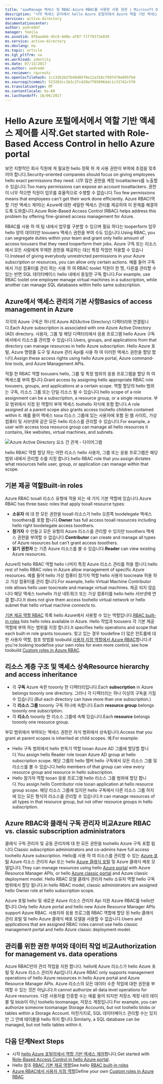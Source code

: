 ```yaml
---
title: "aaaManage 액세스 및 RBAC-Azure RBAC를 사용한 사용 권한 | Microsoft Docs"
description: "시작 액세스 관리에서 hello Azure 포털의에서 Azure 역할 기반 액세스 제어 합니다. 역할 할당 tooassign 권한을 사용 하 여 디렉터리에 있습니다."
services: active-directory
documentationcenter: 
author: andredm7
manager: femila
ms.assetid: 8f8aadeb-45c9-4d0e-af87-f1f79373e039
ms.service: active-directory
ms.devlang: na
ms.topic: article
ms.tgt_pltfrm: na
ms.workload: identity
ms.date: 07/13/2017
ms.author: andredm
ms.reviewer: rqureshi
ms.openlocfilehash: 1c133b2b57b49d85f0e12a318c7997478e095fb9
ms.sourcegitcommit: 523283cc1b3c37c428e77850964dc1c33742c5f0
ms.translationtype: MT
ms.contentlocale: ko-KR
ms.lasthandoff: 10/06/2017
---
```

# <a name="get-started-with-role-based-access-control-in-hello-azure-portal"></a><span data-ttu-id="17c5a-104">Hello Azure 포털에서에서 역할 기반 액세스 제어를 시작.</span><span class="sxs-lookup"><span data-stu-id="17c5a-104">Get started with Role-Based Access Control in hello Azure portal</span></span>
<span data-ttu-id="17c5a-105">보안 지향적인 회사 직원에 게 필요한 hello 정확 하 게 사용 권한이 부여에 초점을 맞추어야 합니다.</span><span class="sxs-lookup"><span data-stu-id="17c5a-105">Security-oriented companies should focus on giving employees hello exact permissions they need.</span></span> <span data-ttu-id="17c5a-106">너무 많은 권한을 계정 tooattackers를 노출할 수 있습니다.</span><span class="sxs-lookup"><span data-stu-id="17c5a-106">Too many permissions can expose an account tooattackers.</span></span> <span data-ttu-id="17c5a-107">권한이 너무 적으면 직원이 업무를 효율적으로 수행할 수 없습니다.</span><span class="sxs-lookup"><span data-stu-id="17c5a-107">Too few permissions means that employees can't get their work done efficiently.</span></span> <span data-ttu-id="17c5a-108">Azure RBAC(역할 기반 액세스 제어)는 Azure에 대한 세밀한 액세스 관리를 제공하여 이 문제를 해결하도록 도와줍니다.</span><span class="sxs-lookup"><span data-stu-id="17c5a-108">Azure Role-Based Access Control (RBAC) helps address this problem by offering fine-grained access management for Azure.</span></span>

<span data-ttu-id="17c5a-109">RBAC를 사용 하 여 팀 내에서 업무를 구분할 수 있으며 필요 하다는 tooperform 업무 hello 양의 데이터만 toousers 액세스 권한을 부여 수도 있습니다.</span><span class="sxs-lookup"><span data-stu-id="17c5a-109">Using RBAC, you can segregate duties within your team and grant only hello amount of access toousers that they need tooperform their jobs.</span></span> <span data-ttu-id="17c5a-110">Azure 구독 또는 리소스에서 모든 사람에게 무제한 권한을 제공하는 대신 특정 작업만 허용할 수 있습니다.</span><span class="sxs-lookup"><span data-stu-id="17c5a-110">Instead of giving everybody unrestricted permissions in your Azure subscription or resources, you can allow only certain actions.</span></span> <span data-ttu-id="17c5a-111">예를 들어 구독에서 가상 컴퓨터를 관리 하는 사용 하 여 RBAC toolet 직원이 한 명, 다른를 관리할 수 있는 반면 SQL 데이터베이스 hello 내에서 동일한 구독 합니다.</span><span class="sxs-lookup"><span data-stu-id="17c5a-111">For example, use RBAC toolet one employee manage virtual machines in a subscription, while another can manage SQL databases within hello same subscription.</span></span>

## <a name="basics-of-access-management-in-azure"></a><span data-ttu-id="17c5a-112">Azure에서 액세스 관리의 기본 사항</span><span class="sxs-lookup"><span data-stu-id="17c5a-112">Basics of access management in Azure</span></span>
<span data-ttu-id="17c5a-113">각각의 Azure 구독은 하나의 Azure AD(Active Directory) 디렉터리와 연결됩니다.</span><span class="sxs-lookup"><span data-stu-id="17c5a-113">Each Azure subscription is associated with one Azure Active Directory (AD) directory.</span></span> <span data-ttu-id="17c5a-114">사용자, 그룹 및 해당 디렉터리에서 응용 프로그램 hello Azure 구독에서에서 리소스를 관리할 수 있습니다.</span><span class="sxs-lookup"><span data-stu-id="17c5a-114">Users, groups, and applications from that directory can manage resources in hello Azure subscription.</span></span> <span data-ttu-id="17c5a-115">Hello Azure 포털, Azure 명령줄 도구 및 Azure 관리 Api를 사용 하 여 이러한 액세스 권한을 할당 합니다.</span><span class="sxs-lookup"><span data-stu-id="17c5a-115">Assign these access rights using hello Azure portal, Azure command-line tools, and Azure Management APIs.</span></span>

<span data-ttu-id="17c5a-116">적절 한 RBAC 역할 toousers hello, 그룹 및 특정 범위의 응용 프로그램을 할당 하 여 액세스를 부여 합니다.</span><span class="sxs-lookup"><span data-stu-id="17c5a-116">Grant access by assigning hello appropriate RBAC role toousers, groups, and applications at a certain scope.</span></span> <span data-ttu-id="17c5a-117">역할 할당의 hello 범위는 구독, 리소스 그룹 또는 단일 리소스 될 수 있습니다.</span><span class="sxs-lookup"><span data-stu-id="17c5a-117">hello scope of a role assignment can be a subscription, a resource group, or a single resource.</span></span> <span data-ttu-id="17c5a-118">부모 범위에서 지정 된 역할이 부여 액세스 toohello 자식에 포함 합니다.</span><span class="sxs-lookup"><span data-stu-id="17c5a-118">A role assigned at a parent scope also grants access toohello children contained within it.</span></span> <span data-ttu-id="17c5a-119">예를 들어 액세스 tooa 리소스 그룹에 있는 사용자에 포함 된 웹 사이트, 가상 컴퓨터 및 서브넷와 같은 모든 hello 리소스를 관리할 수 있습니다.</span><span class="sxs-lookup"><span data-stu-id="17c5a-119">For example, a user with access tooa resource group can manage all hello resources it contains, like websites, virtual machines, and subnets.</span></span>

![Azure Active Directory 요소 간 관계 - 다이어그램](./media/role-based-access-control-what-is/rbac_aad.png)

<span data-ttu-id="17c5a-121">hello RBAC 역할 할당 하는 어떤 리소스 hello 사용자, 그룹 또는 응용 프로그램은 해당 범위 내에서 관리할 수를 지정 합니다.</span><span class="sxs-lookup"><span data-stu-id="17c5a-121">hello RBAC role that you assign dictates what resources hello user, group, or application can manage within that scope.</span></span>

## <a name="built-in-roles"></a><span data-ttu-id="17c5a-122">기본 제공 역할</span><span class="sxs-lookup"><span data-stu-id="17c5a-122">Built-in roles</span></span>
<span data-ttu-id="17c5a-123">Azure RBAC tooall 리소스 유형에 적용 되는 세 가지 기본 역할에 있습니다.</span><span class="sxs-lookup"><span data-stu-id="17c5a-123">Azure RBAC has three basic roles that apply tooall resource types:</span></span>

* <span data-ttu-id="17c5a-124">**소유자** 에 대 한 모든 권한을 tooall 리소스가 hello 오른쪽 toodelegate 액세스 tooothers를 포함 합니다.</span><span class="sxs-lookup"><span data-stu-id="17c5a-124">**Owner** has full access tooall resources including hello right toodelegate access tooothers.</span></span>
* <span data-ttu-id="17c5a-125">**참가자** 수 만들고 모든 유형의 Azure 리소스를 관리할 수 있지만 tooothers 액세스 권한을 부여할 수 없습니다.</span><span class="sxs-lookup"><span data-stu-id="17c5a-125">**Contributor** can create and manage all types of Azure resources but can’t grant access tooothers.</span></span>
* <span data-ttu-id="17c5a-126">**읽기 권한자** 는 기존 Azure 리소스를 볼 수 있습니다.</span><span class="sxs-lookup"><span data-stu-id="17c5a-126">**Reader** can view existing Azure resources.</span></span>

<span data-ttu-id="17c5a-127">Azure의 hello RBAC 역할 hello 나머지 특정 Azure 리소스 관리를 허용 합니다.</span><span class="sxs-lookup"><span data-stu-id="17c5a-127">hello rest of hello RBAC roles in Azure allow management of specific Azure resources.</span></span> <span data-ttu-id="17c5a-128">예를 들어 hello 가상 컴퓨터 참가자 역할 hello 사용자 toocreate 허용 하 고 가상 컴퓨터를 관리 합니다.</span><span class="sxs-lookup"><span data-stu-id="17c5a-128">For example, hello Virtual Machine Contributor role allows hello user toocreate and manage virtual machines.</span></span> <span data-ttu-id="17c5a-129">제공 되지 않습니다 해당 액세스 toohello 가상 네트워크 또는 가상 컴퓨터를 hello hello 서브넷에 연결 합니다.</span><span class="sxs-lookup"><span data-stu-id="17c5a-129">It does not give them access toohello virtual network or hello subnet that hello virtual machine connects to.</span></span> 

<span data-ttu-id="17c5a-130">[기본 제공 역할 RBAC](role-based-access-built-in-roles.md) 목록 hello Azure에서 사용할 수 있는 역할입니다.</span><span class="sxs-lookup"><span data-stu-id="17c5a-130">[RBAC built-in roles](role-based-access-built-in-roles.md) lists hello roles available in Azure.</span></span> <span data-ttu-id="17c5a-131">Hello 작업과 toousers 각 기본 제공 역할에 부여 하는 범위를 지정 합니다.</span><span class="sxs-lookup"><span data-stu-id="17c5a-131">It specifies hello operations and scope that each built-in role grants toousers.</span></span> <span data-ttu-id="17c5a-132">찾고 있는 경우 toodefine 더 많은 컨트롤에 대 한 사용자 역할, 참조 방법을 toobuild [사용자 지정 역할에서 Azure RBAC](role-based-access-control-custom-roles.md)합니다.</span><span class="sxs-lookup"><span data-stu-id="17c5a-132">If you're looking toodefine your own roles for even more control, see how toobuild [Custom roles in Azure RBAC](role-based-access-control-custom-roles.md).</span></span>

## <a name="resource-hierarchy-and-access-inheritance"></a><span data-ttu-id="17c5a-133">리소스 계층 구조 및 액세스 상속</span><span class="sxs-lookup"><span data-stu-id="17c5a-133">Resource hierarchy and access inheritance</span></span>
* <span data-ttu-id="17c5a-134">각 **구독** Azure 속한 tooonly 한 디렉터리입니다.</span><span class="sxs-lookup"><span data-stu-id="17c5a-134">Each **subscription** in Azure belongs tooonly one directory.</span></span> <span data-ttu-id="17c5a-135">그러나 각 디렉터리는 하나 이상의 구독을 가질 수 있습니다.</span><span class="sxs-lookup"><span data-stu-id="17c5a-135">(But each directory can have more than one subscription.)</span></span>
* <span data-ttu-id="17c5a-136">각 **리소스 그룹** tooonly 구독 하나에 속합니다.</span><span class="sxs-lookup"><span data-stu-id="17c5a-136">Each **resource group** belongs tooonly one subscription.</span></span>
* <span data-ttu-id="17c5a-137">각 **리소스** tooonly 한 리소스 그룹에 속해 있습니다.</span><span class="sxs-lookup"><span data-stu-id="17c5a-137">Each **resource** belongs tooonly one resource group.</span></span>

<span data-ttu-id="17c5a-138">부모 범위에서 부여되는 액세스 권한은 자식 범위에서 상속됩니다.</span><span class="sxs-lookup"><span data-stu-id="17c5a-138">Access that you grant at parent scopes is inherited at child scopes.</span></span> <span data-ttu-id="17c5a-139">예:</span><span class="sxs-lookup"><span data-stu-id="17c5a-139">For example:</span></span>

* <span data-ttu-id="17c5a-140">Hello 구독 범위에서 hello 판독기 역할 tooan Azure AD 그룹에 할당할 합니다.</span><span class="sxs-lookup"><span data-stu-id="17c5a-140">You assign hello Reader role tooan Azure AD group at hello subscription scope.</span></span> <span data-ttu-id="17c5a-141">해당 그룹의 hello 멤버 hello 구독에서 모든 리소스 그룹 및 리소스를 볼 수 있습니다.</span><span class="sxs-lookup"><span data-stu-id="17c5a-141">hello members of that group can view every resource group and resource in hello subscription.</span></span>
* <span data-ttu-id="17c5a-142">Hello 참가자 역할 tooan 응용 프로그램 hello 리소스 그룹 범위에 할당 합니다.</span><span class="sxs-lookup"><span data-stu-id="17c5a-142">You assign hello Contributor role tooan application at hello resource group scope.</span></span> <span data-ttu-id="17c5a-143">해당 리소스 그룹에 있지만 hello 구독에서 다른 리소스 그룹 하지에 있는 모든 형식의 리소스를 관리할 수 있습니다.</span><span class="sxs-lookup"><span data-stu-id="17c5a-143">It can manage resources of all types in that resource group, but not other resource groups in hello subscription.</span></span>

## <a name="azure-rbac-vs-classic-subscription-administrators"></a><span data-ttu-id="17c5a-144">Azure RBAC와 클래식 구독 관리자 비교</span><span class="sxs-lookup"><span data-stu-id="17c5a-144">Azure RBAC vs. classic subscription administrators</span></span>
<span data-ttu-id="17c5a-145">클래식 구독 관리자 및 공동 관리자에 대 한 모든 권한을 toohello Azure 구독 포함 됩니다.</span><span class="sxs-lookup"><span data-stu-id="17c5a-145">Classic subscription administrators and co-admins have full access toohello Azure subscription.</span></span> <span data-ttu-id="17c5a-146">Hello를 사용 하 여 리소스를 관리할 수 있는 [Azure 포털](https://portal.azure.com) Azure 리소스 관리자 Api 또는 hello [Azure 클래식 포털](https://manage.windowsazure.com) 및 Azure 클래식 배포 모델입니다.</span><span class="sxs-lookup"><span data-stu-id="17c5a-146">They can manage resources using hello [Azure portal](https://portal.azure.com) with Azure Resource Manager APIs, or hello [Azure classic portal](https://manage.windowsazure.com) and Azure classic deployment model.</span></span> <span data-ttu-id="17c5a-147">Hello RBAC 모델 클래식 관리자 hello 소유자 역할 hello 구독 범위에서 할당 됩니다.</span><span class="sxs-lookup"><span data-stu-id="17c5a-147">In hello RBAC model, classic administrators are assigned hello Owner role at hello subscription scope.</span></span>

<span data-ttu-id="17c5a-148">Azure 포털 hello 및 새로운 Azure 리소스 관리자 Api 지원 Azure RBAC를 hello만 합니다.</span><span class="sxs-lookup"><span data-stu-id="17c5a-148">Only hello Azure portal and hello new Azure Resource Manager APIs support Azure RBAC.</span></span> <span data-ttu-id="17c5a-149">사용자와 응용 프로그램 RBAC 역할에 할당 된 hello 클래식 관리 포털 및 hello Azure 클래식 배포 모델을 사용할 수 없습니다.</span><span class="sxs-lookup"><span data-stu-id="17c5a-149">Users and applications that are assigned RBAC roles cannot use hello classic management portal and hello Azure classic deployment model.</span></span>

## <a name="authorization-for-management-vs-data-operations"></a><span data-ttu-id="17c5a-150">관리를 위한 권한 부여와 데이터 작업 비교</span><span class="sxs-lookup"><span data-stu-id="17c5a-150">Authorization for management vs. data operations</span></span>
<span data-ttu-id="17c5a-151">Azure RBAC만의 관리 작업을 지원 합니다. hello에 Azure 리소스가 hello Azure 포털 및 Azure 리소스 관리자 Api입니다.</span><span class="sxs-lookup"><span data-stu-id="17c5a-151">Azure RBAC only supports management operations of hello Azure resources in hello Azure portal and Azure Resource Manager APIs.</span></span> <span data-ttu-id="17c5a-152">Azure 리소스의 모든 데이터 수준 작업에 대한 권한을 부여할 수 있는 것은 아닙니다.</span><span class="sxs-lookup"><span data-stu-id="17c5a-152">It cannot authorize all data level operations for Azure resources.</span></span> <span data-ttu-id="17c5a-153">다른 사용자를 인증할 수는 예를 들어 되지만 저장소 계정 내의 테이블 및 blob이 아닌 toohello toomanage, 저장소 계정입니다.</span><span class="sxs-lookup"><span data-stu-id="17c5a-153">For example, you can authorize someone toomanage Storage Accounts, but not toohello blobs or tables within a Storage Account.</span></span> <span data-ttu-id="17c5a-154">마찬가지로, SQL 데이터베이스 관리할 수는 있지만 그 안에 테이블을 hello 하지 합니다.</span><span class="sxs-lookup"><span data-stu-id="17c5a-154">Similarly, a SQL database can be managed, but not hello tables within it.</span></span>

## <a name="next-steps"></a><span data-ttu-id="17c5a-155">다음 단계</span><span class="sxs-lookup"><span data-stu-id="17c5a-155">Next Steps</span></span>
* <span data-ttu-id="17c5a-156">시작 [hello Azure 포털의에서 역할 기반 액세스 제어](role-based-access-control-configure.md)합니다.</span><span class="sxs-lookup"><span data-stu-id="17c5a-156">Get started with [Role-Based Access Control in hello Azure portal](role-based-access-control-configure.md).</span></span>
* <span data-ttu-id="17c5a-157">Hello 참조 [RBAC 기본 제공 역할](role-based-access-built-in-roles.md)</span><span class="sxs-lookup"><span data-stu-id="17c5a-157">See hello [RBAC built-in roles](role-based-access-built-in-roles.md)</span></span>
* <span data-ttu-id="17c5a-158">[Azure RBAC에서 사용자 지정 역할](role-based-access-control-custom-roles.md)</span><span class="sxs-lookup"><span data-stu-id="17c5a-158">Define your own [Custom roles in Azure RBAC](role-based-access-control-custom-roles.md)</span></span>
